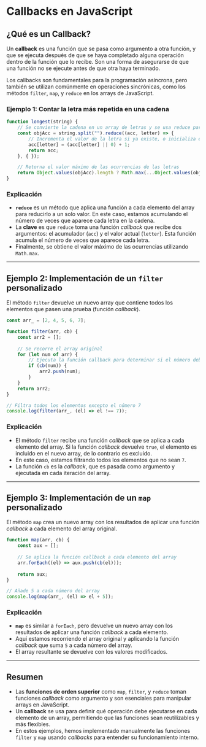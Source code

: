 
# Callbacks en JavaScript

## ¿Qué es un Callback?

Un **callback** es una función que se pasa como argumento a otra función, y que se ejecuta después de que se haya completado alguna operación dentro de la función que lo recibe. Son una forma de asegurarse de que una función no se ejecute antes de que otra haya terminado.

Los callbacks son fundamentales para la programación asíncrona, pero también se utilizan comúnmente en operaciones sincrónicas, como los métodos `filter`, `map`, y `reduce` en los arrays de JavaScript.

### Ejemplo 1: Contar la letra más repetida en una cadena

```javascript
function longest(string) {
    // Se convierte la cadena en un array de letras y se usa reduce para contar las apariciones de cada letra
    const objAcc = string.split("").reduce((acc, letter) => {
        // Incrementa el valor de la letra si ya existe, o inicializa en 1 si no existe
        acc[letter] = (acc[letter] || 0) + 1;
        return acc;
    }, { });

    // Retorna el valor máximo de las ocurrencias de las letras
    return Object.values(objAcc).length ? Math.max(...Object.values(objAcc)) : 0;
}
```

### Explicación

- **`reduce`** es un método que aplica una función a cada elemento del array para reducirlo a un solo valor. En este caso, estamos acumulando el número de veces que aparece cada letra en la cadena.
- La **clave** es que `reduce` toma una función *callback* que recibe dos argumentos: el acumulador (`acc`) y el valor actual (`letter`). Esta función acumula el número de veces que aparece cada letra.
- Finalmente, se obtiene el valor máximo de las ocurrencias utilizando `Math.max`.

---

## Ejemplo 2: Implementación de un `filter` personalizado

El método `filter` devuelve un nuevo array que contiene todos los elementos que pasen una prueba (función *callback*).

```javascript
const arr_ = [2, 4, 5, 6, 7];

function filter(arr, cb) {
    const arr2 = [];
    
    // Se recorre el array original
    for (let num of arr) {
        // Ejecuta la función callback para determinar si el número debe ser filtrado
        if (cb(num)) {
            arr2.push(num);
        }
    }
    return arr2;
}

// Filtra todos los elementos excepto el número 7
console.log(filter(arr_, (el) => el !== 7));
```

### Explicación

- El método `filter` recibe una función *callback* que se aplica a cada elemento del array. Si la función *callback* devuelve `true`, el elemento es incluido en el nuevo array, de lo contrario es excluido.
- En este caso, estamos filtrando todos los elementos que no sean `7`.
- La función `cb` es la *callback*, que es pasada como argumento y ejecutada en cada iteración del array.

---

## Ejemplo 3: Implementación de un `map` personalizado

El método `map` crea un nuevo array con los resultados de aplicar una función *callback* a cada elemento del array original.

```javascript
function map(arr, cb) {
    const aux = [];
    
    // Se aplica la función callback a cada elemento del array
    arr.forEach((el) => aux.push(cb(el)));
    
    return aux;
}

// Añade 5 a cada número del array
console.log(map(arr_, (el) => el + 5));
```

### Explicación

- **`map`** es similar a `forEach`, pero devuelve un nuevo array con los resultados de aplicar una función *callback* a cada elemento.
- Aquí estamos recorriendo el array original y aplicando la función *callback* que suma `5` a cada número del array.
- El array resultante se devuelve con los valores modificados.

---

## Resumen

- Las **funciones de orden superior** como `map`, `filter`, y `reduce` toman funciones *callback* como argumento y son esenciales para manipular arrays en JavaScript.
- Un **callback** se usa para definir qué operación debe ejecutarse en cada elemento de un array, permitiendo que las funciones sean reutilizables y más flexibles.
- En estos ejemplos, hemos implementado manualmente las funciones `filter` y `map` usando *callbacks* para entender su funcionamiento interno.